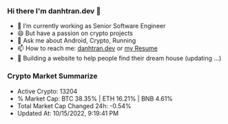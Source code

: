 ### Hi there I'm danhtran.dev 👋

- 🔭 I’m currently working as Senior Software Engineer
- 😄 But have a passion on crypto projects
- 💬 Ask me about Android, Crypto, Running 
- 📫 How to reach me: <a href="https://danhtran.dev" target="_blank">danhtran.dev</a> or <a href="Developer-Resume.pdf" target="_blank">my Resume</a>
- 🌱 Building a website to help people find their dream house (updating ...)

### Crypto Market Summarize
- Active Crypto: 13204
- % Market Cap: BTC 38.35% | ETH 16.21% | BNB 4.61%
- Total Market Cap Changed 24h: -0.54%
- Updated At: 10/15/2022, 9:19:41 PM
